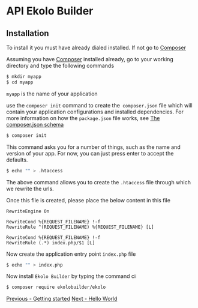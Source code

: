# API Ekolo Builder

## Installation

To install it you must have already dialed installed. If not go to [Composer](https://getcomposer.org/)

Assuming you have [Composer](https://getcomposer.org/) installed already, go to your working directory and type the following commands

```bash
$ mkdir myapp
$ cd myapp
```

`myapp` is the name of your application

use the `composer init` command to create the` composer.json` file which will contain your application configurations and installed dependencies.
For more information on how the `package.json` file works, see [The composer.json schema](https://getcomposer.org/doc/04-schema.md)

```bash
$ composer init
```

This command asks you for a number of things, such as the name and version of your app. For now, you can just press enter to accept the defaults.

```bash
$ echo "" > .htaccess
```

The above command allows you to create the `.htaccess` file through which we rewrite the urls.

Once this file is created, please place the below content in this file

```htaccess
RewriteEngine On

RewriteCond %{REQUEST_FILENAME} !-f
RewriteRule ^(REQUEST_FILENAME) %{REQUEST_FILENAME} [L]

RewriteCond %{REQUEST_FILENAME} !-f
RewriteRule (.*) index.php/$1 [L]
```

Now create the application entry point `index.php` file

```bash
$ echo "" > index.php
```

Now install `Ekolo Builder` by typing the command ci

```bash
$ composer require ekolobuilder/ekolo
```

[Previous - Getting started](/)                                       [Next - Hello World](HelloWorld.md)